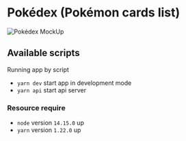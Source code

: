 # Pokédex (Pokémon cards list)

![Pokédex MockUp](src/assets/image/screenshot/exam-crop.gif)

## Available scripts

Running app by script

- `yarn dev` start app in development mode
- `yarn api` start api server

### Resource require

- `node` version `14.15.0` up
- `yarn` version `1.22.0` up
